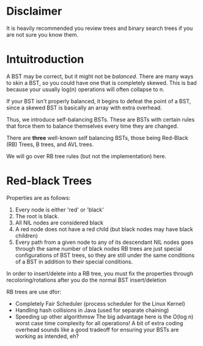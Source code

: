 # Disclaimer
It is heavily recommended you review trees and binary search trees if you are not sure you know them. 

# Intuitroduction
A BST may be correct, but it might not be *balanced*. There are many ways to skin a BST, so you could have one that is completely skewed. This is bad because your usually log(n) operations will often collapse to n.

If your BST isn't properly balanced, it begins to defeat the point of a BST, since a skewed BST is basically an array with extra overhead. 

Thus, we introduce self-balancing BSTs. These are BSTs with certain rules that force them to balance themselves every time they are changed. 

There are **three** well-known self balancing BSTs, those being Red-Black (RB) Trees, B trees, and AVL trees. 

We will go over RB tree rules (but not the implementation) here. 

# Red-black Trees
Properties are as follows: 
1. Every node is either 'red' or 'black'
2. The root is black.
3. All NIL nodes are considered black
4. A red node does not have a red child (but black nodes may have black children)
5. Every path from a given node to any of its descendant NIL nodes goes through the same number of black nodes
RB trees are just special configurations of BST trees, so they are still under the same conditions of a BST in addition to their special conditions.

In order to insert/delete into a RB tree, you must fix the properties through recoloring/rotations after you do the normal BST insert/deletion

RB trees are use dfor: 
- Completely Fair Scheduler (process scheduler for the Linux Kernel)
- Handling hash collisions in Java (used for separate chaining)
- Speeding up other algorithmsw
The big advantage here is the O(log n) worst case time complexity for all operations! A bit of extra coding overhead sounds like a good tradeoff for ensuring your BSTs are working as intended, eh?
